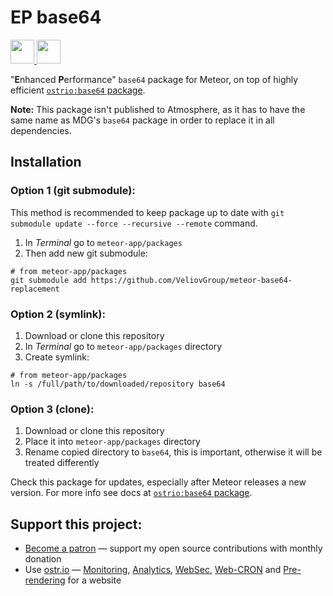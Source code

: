 # EP base64

<a href="https://www.patreon.com/bePatron?u=20396046">
  <img src="https://c5.patreon.com/external/logo/become_a_patron_button@2x.png" height="38">
</a>

<a href="https://ostr.io/info/built-by-developers-for-developers">
  <img src="https://ostr.io/apple-touch-icon-60x60.png" height="38">
</a>

"**E**nhanced **P**erformance" `base64` package for Meteor, on top of highly efficient [`ostrio:base64` package](https://github.com/VeliovGroup/meteor-base64/).

__Note:__ This package isn't published to Atmosphere, as it has to have the same name as MDG's `base64` package in order to replace it in all dependencies.

## Installation

### Option 1 (git submodule):

This method is recommended to keep package up to date with `git submodule update --force --recursive --remote` command.

1. In *Terminal* go to `meteor-app/packages`
2. Then add new git submodule:

```shell
# from meteor-app/packages
git submodule add https://github.com/VeliovGroup/meteor-base64-replacement
```

### Option 2 (symlink):

1. Download or clone this repository
2. In *Terminal* go to `meteor-app/packages` directory
3. Create symlink:

```shell
# from meteor-app/packages
ln -s /full/path/to/downloaded/repository base64
```

### Option 3 (clone):

1. Download or clone this repository
2. Place it into `meteor-app/packages` directory
3. Rename copied directory to `base64`, this is important, otherwise it will be treated differently

Check this package for updates, especially after Meteor releases a new version.
For more info see docs at [`ostrio:base64` package](https://github.com/VeliovGroup/meteor-base64#default-base64-package-replacement).

## Support this project:

- [Become a patron](https://www.patreon.com/bePatron?u=20396046) — support my open source contributions with monthly donation
- Use [ostr.io](https://ostr.io) — [Monitoring](https://snmp-monitoring.com), [Analytics](https://ostr.io/info/web-analytics), [WebSec](https://domain-protection.info), [Web-CRON](https://web-cron.info) and [Pre-rendering](https://prerendering.com) for a website
